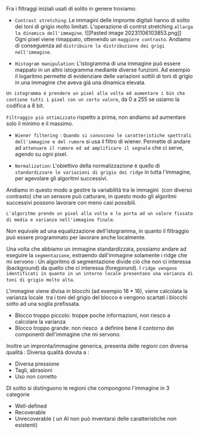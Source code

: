 Fra i filtraggi iniziali usati di solito in genere troviamo:
- `Contrast stretching`:
Le immagini delle impronte digitali hanno di solito dei toni di grigio molto limitati. L'operazione di contrst stretching `allarga la dinamica dell'immagine`.
![[Pasted image 20231106103853.png]]
Ogni pixel viene rimappato, ottenendo un `maggiore contrasto`. Andiamo di conseguenza ad `distribuire la distribuzione dei grigi nell'immagine`.

- `Histogram manipulation`:
L'istogramma di una immagine può essere mappato in un altro istogramma mediante diverse funzioni. Ad esempio il logaritmo permette di evidenziare delle variazioni sottili di toni di grigio in una immagine che aveva già una dinamica elevata.

`Un istogramma è prendere un pixel alla volta ed aumentare i bin che contiene tutti i pixel con un certo valore`, da 0 a 255 se usiamo la codifica a 8 bit.

`Filtraggio più ottimizzato` rispetto a prima, non andiamo ad aumentare solo il minimo e il massimo.

- `Wiener filtering `:
`Quando si conoscono le caratteristiche spettrali dell'immagine e del rumore` si usa il filtro di wiener.
Permette di andare ad `attenuare il rumore ed ad amplificare il segnale` che ci serve, agendo su ogni pixel.

- `Normalization`:
L'obiettivo della normalizzazione è quello di `standardizzare le variazioni di grigio dei ridge` in tutta l'immagine, per agevolare gli algoritmi successivi.

Andiamo in questo modo a gestire la variabilità tra le immagini  (con diverso contrasto) che un sensore può catturare, in questo modo gli algoritmi successivi possono lavorare con meno casi possibili.

`L'algoritmo prende un pixel alla volta e lo porta ad un valore fissato di media e varianza nell'immagine finale`.

Non equivale ad una equalizzazione dell'istogramma, in quanto il filtraggio può essere programmato per lavorare anche localmente.

Una volta che abbiamo un immagine standardizzata, possiamo andare ad eseguire la `segmentazione`, estraendo dall'immagine solamente i ridge che mi servono :
Un algoritmo di segmentazione divide ciò che non ci interessa (background) da quello che ci interessa (foregorund). I `ridge vengono identificati in quanto in un intorno locale presentano una varianza di toni di grigio molto alta`.

L'immagine viene divisa in blocchi (ad esempio $16*16$), viene calcolata la varianza locale  tra i toni del grigio del blocco e vengono scartati i blocchi sotto ad una soglia prefissata.
- Blocco troppo piccolo: troppe poche informazioni, non riesco a calcolare la varianza
- Blocco troppo grande: non riesco  a definire bene il contorno dei componenti dell'immagine che mi servono.

Inoltre un impronta/immagine generica, presenta delle regioni con diversa qualità :
Diversa qualità dovuta a :
- Diversa pressione
- Tagli, abrasioni
- Uso non corretto

DI solito si distinguono le regioni che compongono l'immagine in 3 categorie
- Well-defined
- Recoverable
- Unrecoverable ( un AI non può inventarsi delle caratteristiche non esistenti)